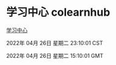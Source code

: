 # 学习中心 colearnhub
[学习中心](http://59.174.24.91:56308/colearnhub/)

2022年 04月 26日 星期二 23:10:01 CST

2022年 04月 26日 星期二 15:10:01 GMT
